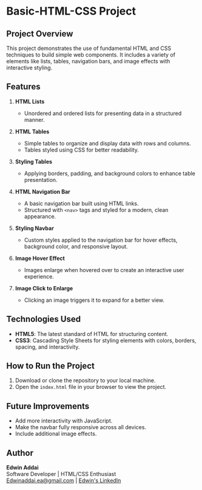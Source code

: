 # Basic-HTML-CSS Project

## Project Overview

This project demonstrates the use of fundamental HTML and CSS techniques to build simple web components. It includes a variety of elements like lists, tables, navigation bars, and image effects with interactive styling.

## Features

1. **HTML Lists**
   - Unordered and ordered lists for presenting data in a structured manner.

2. **HTML Tables**
   - Simple tables to organize and display data with rows and columns.
   - Tables styled using CSS for better readability.

3. **Styling Tables**
   - Applying borders, padding, and background colors to enhance table presentation.

4. **HTML Navigation Bar**
   - A basic navigation bar built using HTML links.
   - Structured with `<nav>` tags and styled for a modern, clean appearance.

5. **Styling Navbar**
   - Custom styles applied to the navigation bar for hover effects, background color, and responsive layout.

6. **Image Hover Effect**
   - Images enlarge when hovered over to create an interactive user experience.

7. **Image Click to Enlarge**
   - Clicking an image triggers it to expand for a better view.

## Technologies Used

- **HTML5**: The latest standard of HTML for structuring content.
- **CSS3**: Cascading Style Sheets for styling elements with colors, borders, spacing, and interactivity.

## How to Run the Project

1. Download or clone the repository to your local machine.
2. Open the `index.html` file in your browser to view the project.

## Future Improvements

- Add more interactivity with JavaScript.
- Make the navbar fully responsive across all devices.
- Include additional image effects.

## Author

**Edwin Addai**  
Software Developer | HTML/CSS Enthusiast  
Edwinaddai.ea@gmail.com | [Edwin's LinkedIn](https://www.linkedin.com/in/edwin-addai7349/)



